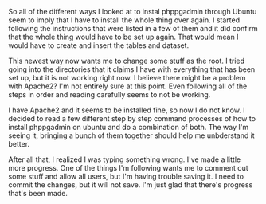 So all of the different ways I looked at to instal phppgadmin through Ubuntu seem to imply that I have to install the whole thing over again. I started following the instructions that were listed in a few of them and it did confirm that the whole thing would have to be set up again. That would mean I would have to create and insert the tables and dataset. 

This newest way now wants me to change some stuff as the root. I tried going into the directories that it claims I have with everything that has been set up, but it is not working right now. I believe there might be a problem with Apache2? I'm not entirely sure at this point. Even following all of the steps in order and reading carefully seems to not be working. 

I have Apache2 and it seems to be installed fine, so now I do not know. I decided to read a few different step by step command processes of how to install phppgadmin on ubuntu and do a combination of both. The way I'm seeing it, bringing a bunch of them together should help me unbderstand it better. 

After all that, I realized I was typing something wrong. I've made a little more progress. One of the things I'm following wants me to comment out some stuff and allow all users, but I'm having trouble saving it. I need to commit the changes, but it will not save. I'm just glad that there's progress that's been made. 
